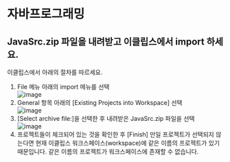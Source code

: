 # 자바프로그래밍

## JavaSrc.zip 파일을 내려받고 이클립스에서 import 하세요.

이클립스에서 아래의 절차를 따르세요.
1. File 메뉴 아래의 import 메뉴를 선택<br>
   ![image](https://github.com/hjk7902/java/assets/13778400/7a018663-7e3c-423e-9f19-563dab49d4ac)
3. General 항목 아래의 [Existing Projects into Workspace] 선택<br>
   ![image](https://github.com/hjk7902/java/assets/13778400/6f9f39cd-8a04-4070-9aa7-97558379dfce)
4. [Select archive file:]을 선택한 후 내려받은 JavaSrc.zip 파일을 선택<br>
   ![image](https://github.com/hjk7902/java/assets/13778400/e6335cda-3d0e-4955-9dd6-155041f41839)
5. 프로젝트들이 체크되어 있는 것을 확인한 후 [Finish]
   만일 프로젝트가 선택되지 않는다면 현재 이클립스 워크스페이스(workspace)에 같은 이름의 프로젝트가 있기 때문입니다. 같은 이름의 프로젝트가 워크스페이스에 존재할 수 없습니다.
